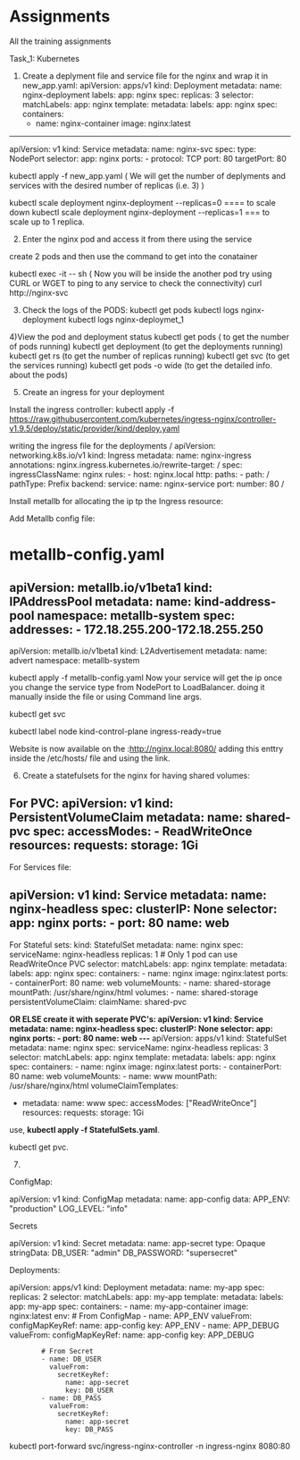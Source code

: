 # Assignments
All the training assignments


Task_1: Kubernetes

1) Create a deplyment file and service file for the nginx and wrap it in new_app.yaml: 
apiVersion: apps/v1
kind: Deployment
metadata:
  name: nginx-deployment
  labels:
    app: nginx
spec:
  replicas: 3
  selector:
    matchLabels:
      app: nginx
  template:
    metadata:
      labels:
        app: nginx
    spec:
      containers:
      - name: nginx-container
        image: nginx:latest
---
apiVersion: v1
kind: Service
metadata:
  name: nginx-svc
spec:
  type: NodePort
  selector:
    app: nginx
  ports:
    - protocol: TCP
      port: 80
      targetPort: 80


kubectl apply -f new_app.yaml
( We will get the number of deplyments and services with the desired number of replicas (i.e. 3) )

kubectl scale deployment nginx-deployment --replicas=0 ==== to scale down
kubectl scale deployment nginx-deployment --replicas=1 === to scale up to 1 replica.


2) Enter the nginx pod and access it from there using the service

create 2 pods and then use the command to get into the conatainer

kubectl exec -it <nginx-deployment-58cdc7b878-7csf9> -- sh
( Now you will be inside the another pod try using CURL or WGET to ping to any service to check the connectivity)
curl http://nginx-svc

3) Check the logs of the PODS:
kubectl get pods
kubectl logs nginx-deployment
kubectl logs nginx-deploymet_1


4)View the pod and deployment status
kubectl get pods  ( to get the number of pods running)
kubectl get deployment  (to get the deployments running)
kubectl get rs  (to get the number of replicas running)
kubectl get svc   (to get the services running)
kubectl get pods -o wide (to get the detailed info. about the pods)


5) Create an ingress for your deployment

Install the ingress controller:
kubectl apply -f https://raw.githubusercontent.com/kubernetes/ingress-nginx/controller-v1.9.5/deploy/static/provider/kind/deploy.yaml


writing the ingress file for the deployments
 /
apiVersion: networking.k8s.io/v1
kind: Ingress
metadata:
  name: nginx-ingress
  annotations:
    nginx.ingress.kubernetes.io/rewrite-target: /
spec:
  ingressClassName: nginx
  rules:
    - host: nginx.local
      http:
        paths:
          - path: /
            pathType: Prefix
            backend:
              service:
                name: nginx-service
                port:
                  number: 80
/

Install metallb for allocating the ip tp the Ingress resource:

Add Metallb config file:
# metallb-config.yaml
apiVersion: metallb.io/v1beta1
kind: IPAddressPool
metadata:
  name: kind-address-pool
  namespace: metallb-system
spec:
  addresses:
    - 172.18.255.200-172.18.255.250
---
apiVersion: metallb.io/v1beta1
kind: L2Advertisement
metadata:
  name: advert
  namespace: metallb-system

kubectl apply -f metallb-config.yaml
Now your service will get the ip once you change the service type from NodePort to LoadBalancer.
doing it manually inside the file or using Command line args.

kubectl get svc

kubectl label node kind-control-plane ingress-ready=true

Website is now available on the :http://nginx.local:8080/
adding this enttry inside the /etc/hosts/ file and using the link.

6) Create a statefulsets for the nginx  for having shared volumes:

For PVC:
apiVersion: v1
kind: PersistentVolumeClaim
metadata:
  name: shared-pvc
spec:
  accessModes:
    - ReadWriteOnce
  resources:
    requests:
      storage: 1Gi
---

For Services file:

apiVersion: v1
kind: Service
metadata:
  name: nginx-headless
spec:
  clusterIP: None
  selector:
    app: nginx
  ports:
    - port: 80
      name: web
---

For Stateful sets:
kind: StatefulSet
metadata:
  name: nginx
spec:
  serviceName: nginx-headless
  replicas: 1   # Only 1 pod can use ReadWriteOnce PVC
  selector:
    matchLabels:
      app: nginx
  template:
    metadata:
      labels:
        app: nginx
    spec:
      containers:
        - name: nginx
          image: nginx:latest
          ports:
            - containerPort: 80
              name: web
          volumeMounts:
            - name: shared-storage
              mountPath: /usr/share/nginx/html
    volumes:
        - name: shared-storage
          persistentVolumeClaim:
            claimName: shared-pvc



**OR ELSE create it with seperate PVC's: 
apiVersion: v1
kind: Service
metadata:
  name: nginx-headless
spec:
  clusterIP: None
  selector:
    app: nginx
  ports:
    - port: 80
      name: web
---**
apiVersion: apps/v1
kind: StatefulSet
metadata:
  name: nginx
spec:
  serviceName: nginx-headless
  replicas: 3
  selector:
    matchLabels:
      app: nginx
  template:
    metadata:
      labels:
        app: nginx
    spec:
      containers:
      - name: nginx
        image: nginx:latest
        ports:
        - containerPort: 80
          name: web
        volumeMounts:
        - name: www
          mountPath: /usr/share/nginx/html
  volumeClaimTemplates:
  - metadata:
      name: www
    spec:
      accessModes: ["ReadWriteOnce"]
      resources:
        requests:
          storage: 1Gi


use, **kubectl apply -f StatefulSets.yaml**.

kubectl get pvc.

7) 

ConfigMap:

apiVersion: v1
kind: ConfigMap
metadata:
  name: app-config
data:
  APP_ENV: "production"
  LOG_LEVEL: "info"

Secrets

apiVersion: v1
kind: Secret
metadata:
  name: app-secret
type: Opaque
stringData:
  DB_USER: "admin"
  DB_PASSWORD: "supersecret"


Deployments: 

apiVersion: apps/v1
kind: Deployment
metadata:
  name: my-app
spec:
  replicas: 2
  selector:
    matchLabels:
      app: my-app
  template:
    metadata:
      labels:
        app: my-app
    spec:
      containers:
        - name: my-app-container
          image: nginx:latest
          env:
            # From ConfigMap
            - name: APP_ENV
              valueFrom:
                configMapKeyRef:
                  name: app-config
                  key: APP_ENV
            - name: APP_DEBUG
              valueFrom:
                configMapKeyRef:
                  name: app-config
                  key: APP_DEBUG

            # From Secret
            - name: DB_USER
              valueFrom:
                secretKeyRef:
                  name: app-secret
                  key: DB_USER
            - name: DB_PASS
              valueFrom:
                secretKeyRef:
                  name: app-secret
                  key: DB_PASS



kubectl port-forward svc/ingress-nginx-controller -n ingress-nginx 8080:80



